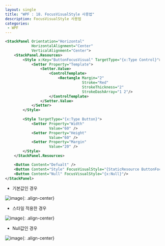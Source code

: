 ```yaml
---
layout: single
title: "WPF : 18. FocusVisualStyle 사용법"
description: FocusVisualStyle 사용법
categories:
 - WPF
---
```


```xml
<StackPanel Orientation="Horizontal"
            HorizontalAlignment="Center"
            VerticalAlignment="Center">
    <StackPanel.Resources>
        <Style x:Key="ButtonFocusVisual" TargetType="{x:Type Control}">
            <Setter Property="Template">
                <Setter.Value>
                    <ControlTemplate>
                        <Rectangle Margin="2"
                                   Stroke="Red"
                                   StrokeThickness="2" 
                                   StrokeDashArray="1 2"/>
                    </ControlTemplate>
                </Setter.Value>
            </Setter>
        </Style>
        
        <Style TargetType="{x:Type Button}">
            <Setter Property="Width"
                    Value="60" />
            <Setter Property="Height"
                    Value="60" />
            <Setter Property="Margin"
                    Value="20" />
        </Style>
    </StackPanel.Resources>

    <Button Content="Defualt" />
    <Button Content="Style" FocusVisualStyle="{StaticResource ButtonFocusVisual}"/>
    <Button Content="Null" FocusVisualStyle="{x:Null}"/>
</StackPanel>
```

- 기본값인 경우

![image](https://user-images.githubusercontent.com/38006679/148856665-767922f5-61a4-4e73-bb36-2a0768db1231.png){: .align-center}

- 스타일 적용한 경우

![image](https://user-images.githubusercontent.com/38006679/148856693-e011d290-8f9a-4898-b0d4-915bf6db8c50.png){: .align-center}

- Null값인 경우

![image](https://user-images.githubusercontent.com/38006679/148856717-3b78f396-158f-4204-a4e9-a8218301eab4.png){: .align-center}
